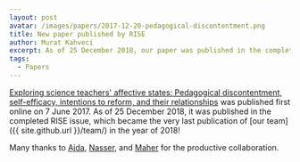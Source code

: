 ```yaml
---
layout: post
avatar: /images/papers/2017-12-20-pedagogical-discontentment.png
title: New paper published by RISE
author: Murat Kahveci
excerpt: As of 25 December 2018, our paper was published in the completed RISE issue.
tags: 
  - Papers 
---
```

[Exploring science teachers' affective states: Pedagogical discontentment, self-efficacy, intentions to reform, and their relationships](/qra) was published first online on 7 June 2017. As of 25 December 2018, it was published in the completed RISE issue, which became the very last publication of [our team]({{ site.github.url }}/team/) in the year of 2018!

Many thanks to [Ajda](/ajda), [Nasser](/nasser), and [Maher](/maher) for the productive collaboration.

